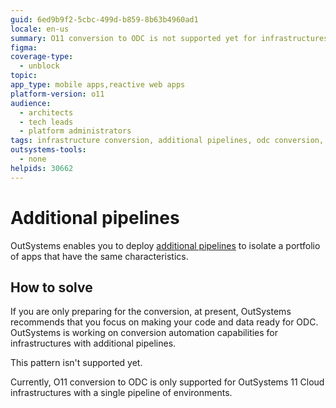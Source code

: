```yaml
---
guid: 6ed9b9f2-5cbc-499d-b859-8b63b4960ad1
locale: en-us
summary: O11 conversion to ODC is not supported yet for infrastructures with additional pipelines.
figma:
coverage-type:
  - unblock
topic:
app_type: mobile apps,reactive web apps
platform-version: o11
audience:
  - architects
  - tech leads
  - platform administrators
tags: infrastructure conversion, additional pipelines, odc conversion, outsystems 11, platform setup
outsystems-tools:
  - none
helpids: 30662
---
```


# Additional pipelines

OutSystems enables you to deploy [additional pipelines](../../setup-infra-platform/setup/possible-setups/infra-architecture/infra-architecture.md#pipelines) to isolate a portfolio of apps that have the same characteristics.

## How to solve

<div class="info" markdown="1">

If you are only preparing for the conversion, at present, OutSystems recommends that you focus on making your code and data ready for ODC. OutSystems is working on conversion automation capabilities for infrastructures with additional pipelines.

</div>

This pattern isn't supported yet.

Currently, O11 conversion to ODC is only supported for OutSystems 11 Cloud infrastructures with a single pipeline of environments.
